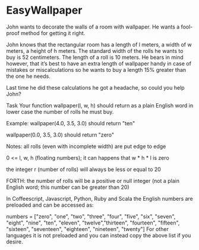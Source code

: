 # EasyWallpaper
John wants to decorate the walls of a room with wallpaper. He wants a fool-proof method for getting it right.

John knows that the rectangular room has a length of l meters, a width of w meters, a height of h meters. The standard width of the rolls he wants to buy is 52 centimeters. The length of a roll is 10 meters. He bears in mind however, that it’s best to have an extra length of wallpaper handy in case of mistakes or miscalculations so he wants to buy a length 15% greater than the one he needs.

Last time he did these calculations he got a headache, so could you help John?

Task
Your function wallpaper(l, w, h) should return as a plain English word in lower case the number of rolls he must buy.

Example:
wallpaper(4.0, 3.5, 3.0) should return "ten"

wallpaper(0.0, 3.5, 3.0) should return "zero"

Notes:
all rolls (even with incomplete width) are put edge to edge

0 <= l, w, h (floating numbers); it can happens that w * h * l is zero

the integer r (number of rolls) will always be less or equal to 20

FORTH: the number of rolls will be a positive or null integer (not a plain English word; this number can be greater than 20)

In Coffeescript, Javascript, Python, Ruby and Scala the English numbers are preloaded and can be accessed as:

numbers = ["zero", "one", "two", "three", "four", "five", "six", "seven", "eight", "nine", "ten", "eleven", "twelve","thirteen", "fourteen", "fifteen", "sixteen", "seventeen", "eighteen", "nineteen", "twenty"]
For other languages it is not preloaded and you can instead copy the above list if you desire.